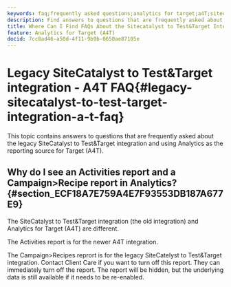```yaml
---
keywords: faq;frequently asked questions;analytics for target;a4T;sitecatalyst;campaign>recipe;test&target;integration
description: Find answers to questions that are frequently asked about the legacy SiteCatalyst to Test&Target integration and using Analytics for Target (A4T).
title: Where Can I Find FAQs About the Sitecatalyst to Test&Target Integration?
feature: Analytics for Target (A4T)
docid: 7cc8ad46-a50d-4f11-9b9b-0650ae87105e
---
```


# Legacy SiteCatalyst to Test&Target integration - A4T FAQ{#legacy-sitecatalyst-to-test-target-integration-a-t-faq}

This topic contains answers to questions that are frequently asked about the legacy SiteCatalyst to Test&Target integration and using Analytics as the reporting source for Target (A4T).

## Why do I see an Activities report and a Campaign>Recipe report in Analytics? {#section_ECF18A7E759A4E7F93553DB187A677E9}

The SiteCatalyst to Test&Target integration (the old integration) and Analytics for Target (A4T) are different.

The Activities report is for the newer A4T integration.

The Campaign>Recipes reprort is for the legacy SiteCatelyst to Test&Target integration. Contact Client Care if you want to turn off this report. They can immediately turn off the report. The report will be hidden, but the underlying data is still available if it needs to be re-enabled. 
